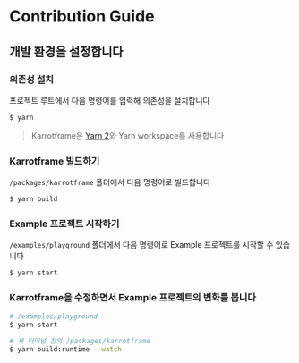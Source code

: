 # Contribution Guide

## 개발 환경을 설정합니다

### 의존성 설치

프로젝트 루트에서 다음 명령어를 입력해 의존성을 설치합니다

```bash
$ yarn
```

> Karrotframe은 [Yarn 2](https://yarnpkg.com)와 Yarn workspace를 사용합니다

### Karrotframe 빌드하기

`/packages/karrotframe` 폴더에서 다음 명령어로 빌드합니다

```bash
$ yarn build
```

### Example 프로젝트 시작하기

`/examples/playground` 폴더에서 다음 명령어로 Example 프로젝트를 시작할 수 있습니다

```bash
$ yarn start
```

### Karrotframe을 수정하면서 Example 프로젝트의 변화를 봅니다

```bash
# /examples/playground
$ yarn start

# 새 터미널 창의 /packages/karrotframe
$ yarn build:runtime --watch
```
